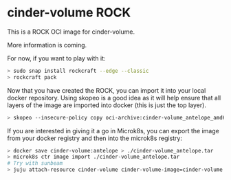 # cinder-volume ROCK

This is a ROCK OCI image for cinder-volume.

More information is coming.

For now, if you want to play with it:

```bash
> sudo snap install rockcraft --edge --classic
> rockcraft pack
```

Now that you have created the ROCK, you can import it into
your local docker repository. Using skopeo is a good idea as
it will help ensure that all layers of the image are imported
into docker (this is just the top layer).

```bash
> skopeo --insecure-policy copy oci-archive:cinder-volume_antelope_amd64.rock docker-daemon:cinder-volume:antelope
```

If you are interested in giving it a go in Microk8s, you can
export the image from your docker registry and then into the
microk8s registry:

```bash
> docker save cinder-volume:antelope > ./cinder-volume_antelope.tar
> microk8s ctr image import ./cinder-volume_antelope.tar
# Try with sunbeam
> juju attach-resource cinder-volume cinder-volume-image=cinder-volume:antelope
```
